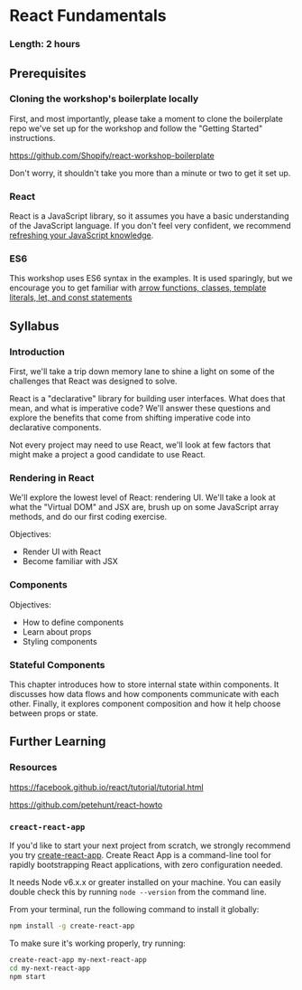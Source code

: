 # React Fundamentals

### Length: 2 hours

## Prerequisites

### Cloning the workshop's boilerplate locally
First, and most importantly, please take a moment to clone the boilerplate repo we've set up for the workshop and follow the "Getting Started" instructions.

https://github.com/Shopify/react-workshop-boilerplate

Don't worry, it shouldn't take you more than a minute or two to get it set up.

### React
React is a JavaScript library, so it assumes you have a basic understanding of the JavaScript language. If you don't feel very confident, we recommend [refreshing your JavaScript knowledge](https://developer.mozilla.org/en-US/docs/Web/JavaScript/A_re-introduction_to_JavaScript).

### ES6
This workshop uses ES6 syntax in the examples. It is used sparingly, but we encourage you to get familiar with [arrow functions, classes, template literals, let, and const statements](https://babeljs.io/learn-es2015/)

## Syllabus

### Introduction

First, we'll take a trip down memory lane to shine a light on some of the challenges that React was designed to solve.

React is a "declarative" library for building user interfaces. What does that mean, and what is imperative code? We'll answer these questions and explore the benefits that come from shifting imperative code into declarative components.

Not every project may need to use React, we'll look at few factors that might make a project a good candidate to use React.

### Rendering in React

We'll explore the lowest level of React: rendering UI.
We'll take a look at what the "Virtual DOM" and JSX are, brush up on some JavaScript array methods, and do our first coding exercise.

Objectives:

- Render UI with React
- Become familiar with JSX

### Components

Objectives:

- How to define components
- Learn about props
- Styling components

### Stateful Components

This chapter introduces how to store internal state within components. It discusses how data flows and how components communicate with each other. Finally, it explores component composition and how it help choose between props or state.

## Further Learning

### Resources

https://facebook.github.io/react/tutorial/tutorial.html

https://github.com/petehunt/react-howto

### `creact-react-app`
If you'd like to start your next project from scratch, we strongly recommend you try [create-react-app](https://github.com/facebookincubator/create-react-app/). Create React App is a command-line tool for rapidly bootstrapping React applications, with zero configuration needed.

It needs Node v6.x.x or greater installed on your machine. You can easily double check this by running `node --version` from the command line.

From your terminal, run the following command to install it globally:
```sh
npm install -g create-react-app
```

To make sure it's working properly, try running:

```sh
create-react-app my-next-react-app
cd my-next-react-app
npm start
```
